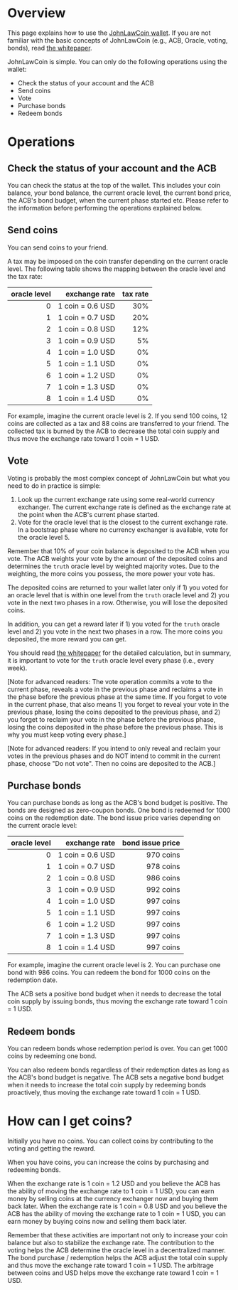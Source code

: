 # Overview

This page explains how to use the [JohnLawCoin wallet](https://xharaken.github.io/john-law-coin/wallet/wallet.html). If you are not familiar with the basic concepts of JohnLawCoin (e.g., ACB, Oracle, voting, bonds), read [the whitepaper](./docs/whitepaper.pdf).

JohnLawCoin is simple. You can only do the following operations using the wallet:

* Check the status of your account and the ACB
* Send coins
* Vote
* Purchase bonds
* Redeem bonds

# Operations

## Check the status of your account and the ACB

You can check the status at the top of the wallet. This includes your coin balance, your bond balance, the current oracle level, the current bond price, the ACB's bond budget, when the current phase started etc. Please refer to the information before performing the operations explained below.

## Send coins

You can send coins to your friend.

A tax may be imposed on the coin transfer depending on the current oracle level. The following table shows the mapping between the oracle level and the tax rate:

| oracle level | exchange rate | tax rate |
| ---: | ---: | ---: |
| 0 | 1 coin = 0.6 USD | 30% |
| 1 | 1 coin = 0.7 USD | 20% |
| 2 | 1 coin = 0.8 USD | 12% |
| 3 | 1 coin = 0.9 USD | 5% |
| 4 | 1 coin = 1.0 USD | 0% |
| 5 | 1 coin = 1.1 USD | 0% |
| 6 | 1 coin = 1.2 USD | 0% |
| 7 | 1 coin = 1.3 USD | 0% |
| 8 | 1 coin = 1.4 USD | 0% |

For example, imagine the current oracle level is 2. If you send 100 coins, 12 coins are collected as a tax and 88 coins are transferred to your friend. The collected tax is burned by the ACB to decrease the total coin supply and thus move the exchange rate toward 1 coin = 1 USD.

## Vote

Voting is probably the most complex concept of JohnLawCoin but what you need to do in practice is simple:

1. Look up the current exchange rate using some real-world currency exchanger. The current exchange rate is defined as the exchange rate at the point when the ACB's current phase started.
1. Vote for the oracle level that is the closest to the current exchange rate. In a bootstrap phase where no currency exchanger is available, vote for the oracle level 5.

Remember that 10% of your coin balance is deposited to the ACB when you vote. The ACB weights your vote by the amount of the deposited coins and determines the ``truth`` oracle level by weighted majority votes. Due to the weighting, the more coins you possess, the more power your vote has.

The deposited coins are returned to your wallet later only if 1) you voted for an oracle level that is within one level from the ``truth`` oracle level and 2) you vote in the next two phases in a row. Otherwise, you will lose the deposited coins.

In addition, you can get a reward later if 1) you voted for the ``truth`` oracle level and 2) you vote in the next two phases in a row. The more coins you deposited, the more reward you can get.

You should read [the whitepaper](./docs/whitepaper.pdf) for the detailed calculation, but in summary, it is important to vote for the ``truth`` oracle level every phase (i.e., every week).

[Note for advanced readers: The vote operation commits a vote to the current phase, reveals a vote in the previous phase and reclaims a vote in the phase before the previous phase at the same time. If you forget to vote in the current phase, that also means 1) you forget to reveal your vote in the previous phase, losing the coins deposited to the previous phase, and 2) you forget to reclaim your vote in the phase before the previous phase, losing the coins deposited in the phase before the previous phase. This is why you must keep voting every phase.]

[Note for advanced readers: If you intend to only reveal and reclaim your votes in the previous phases and do NOT intend to commit in the current phase, choose "Do not vote". Then no coins are deposited to the ACB.]

## Purchase bonds

You can purchase bonds as long as the ACB's bond budget is positive. The bonds are designed as zero-coupon bonds. One bond is redeemed for 1000 coins on the redemption date. The bond issue price varies depending on the current oracle level:

| oracle level | exchange rate | bond issue price |
| ---: | ---: | ---: |
| 0 | 1 coin = 0.6 USD | 970 coins |
| 1 | 1 coin = 0.7 USD | 978 coins |
| 2 | 1 coin = 0.8 USD | 986 coins |
| 3 | 1 coin = 0.9 USD | 992 coins |
| 4 | 1 coin = 1.0 USD | 997 coins |
| 5 | 1 coin = 1.1 USD | 997 coins |
| 6 | 1 coin = 1.2 USD | 997 coins |
| 7 | 1 coin = 1.3 USD | 997 coins |
| 8 | 1 coin = 1.4 USD | 997 coins |

For example, imagine the current oracle level is 2. You can purchase one bond with 986 coins. You can redeem the bond for 1000 coins on the redemption date.

The ACB sets a positive bond budget when it needs to decrease the total coin supply by issuing bonds, thus moving the exchange rate toward 1 coin = 1 USD.

## Redeem bonds

You can redeem bonds whose redemption period is over. You can get 1000 coins by redeeming one bond.

You can also redeem bonds regardless of their redemption dates as long as the ACB's bond budget is negative. The ACB sets a negative bond budget when it needs to increase the total coin supply by redeeming bonds proactively, thus moving the exchange rate toward 1 coin = 1 USD.

# How can I get coins?

Initially you have no coins. You can collect coins by contributing to the voting and getting the reward.

When you have coins, you can increase the coins by purchasing and redeeming bonds.

When the exchange rate is 1 coin = 1.2 USD and you believe the ACB has the ability of moving the exchange rate to 1 coin = 1 USD, you can earn money by selling coins at the currency exchanger now and buying them back later. When the exchange rate is 1 coin = 0.8 USD and you believe the ACB has the ability of moving the exchange rate to 1 coin = 1 USD, you can earn money by buying coins now and selling them back later.

Remember that these activities are important not only to increase your coin balance but also to stabilize the exchange rate. The contribution to the voting helps the ACB determine the oracle level in a decentralized manner. The bond purchase / redemption helps the ACB adjust the total coin supply and thus move the exchange rate toward 1 coin = 1 USD. The arbitrage between coins and USD helps move the exchange rate toward 1 coin = 1 USD.
